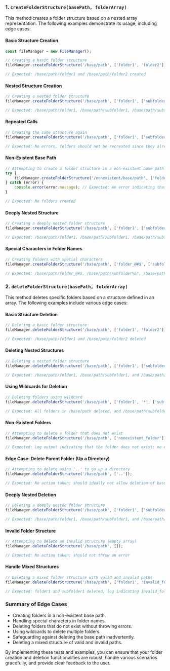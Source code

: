### 1. `createFolderStructure(basePath, folderArray)`

This method creates a folder structure based on a nested array representation. The following examples demonstrate its usage, including edge cases:

#### Basic Structure Creation

```javascript
const fileManager = new FileManager();

// Creating a basic folder structure
fileManager.createFolderStructure('/base/path', ['folder1', 'folder2']);

// Expected: /base/path/folder1 and /base/path/folder2 created
```

#### Nested Structure Creation

```javascript
// Creating a nested folder structure
fileManager.createFolderStructure('/base/path', ['folder1', ['subfolder1', 'subfolder2'], 'folder2']);

// Expected: /base/path/folder1, /base/path/subfolder1, /base/path/subfolder2, /base/path/folder2 created
```

#### Repeated Calls

```javascript
// Creating the same structure again
fileManager.createFolderStructure('/base/path', ['folder1', ['subfolder1', 'subfolder2'], 'folder2']);

// Expected: No errors, folders should not be recreated since they already exist
```

#### Non-Existent Base Path

```javascript
// Attempting to create a folder structure in a non-existent base path
try {
    fileManager.createFolderStructure('/nonexistent/base/path', ['folderA']);
} catch (error) {
    console.error(error.message); // Expected: An error indicating that the base path does not exist
}

// Expected: No folders created
```

#### Deeply Nested Structure

```javascript
// Creating a deeply nested folder structure
fileManager.createFolderStructure('/base/path', ['folder1', ['subfolder1', ['subsubfolder1', 'subsubfolder2']]]);

// Expected: /base/path/folder1, /base/path/subfolder1, /base/path/subfolder1/subsubfolder1, /base/path/subfolder1/subsubfolder2 created
```

#### Special Characters in Folder Names

```javascript
// Creating folders with special characters
fileManager.createFolderStructure('/base/path', ['folder_@#$', ['subfolder%&*', 'another_folder']]);

// Expected: /base/path/folder_@#$, /base/path/subfolder%&*, /base/path/another_folder created
```

### 2. `deleteFolderStructure(basePath, folderArray)`

This method deletes specific folders based on a structure defined in an array. The following examples include various edge cases:

#### Basic Structure Deletion

```javascript
// Deleting a basic folder structure
fileManager.deleteFolderStructure('/base/path', ['folder1', 'folder2']);

// Expected: /base/path/folder1 and /base/path/folder2 deleted
```

#### Deleting Nested Structures

```javascript
// Deleting a nested folder structure
fileManager.deleteFolderStructure('/base/path', ['folder1', ['subfolder1', 'subfolder2']]);

// Expected: /base/path/folder1, /base/path/subfolder1, and /base/path/subfolder2 deleted
```

#### Using Wildcards for Deletion

```javascript
// Deleting folders using wildcard
fileManager.deleteFolderStructure('/base/path', ['folder1', '*', ['subfolder1']]);

// Expected: All folders in /base/path deleted, and /base/path/subfolder1 deleted
```

#### Non-Existent Folders

```javascript
// Attempting to delete a folder that does not exist
fileManager.deleteFolderStructure('/base/path', ['nonexistent_folder']);

// Expected: Log output indicating that the folder does not exist; no errors thrown
```

#### Edge Case: Delete Parent Folder (Up a Directory)

```javascript
// Attempting to delete using '..' to go up a directory
fileManager.deleteFolderStructure('/base/path', ['..']);

// Expected: No action taken; should ideally not allow deletion of base path
```

#### Deeply Nested Deletion

```javascript
// Deleting a deeply nested folder structure
fileManager.deleteFolderStructure('/base/path', ['folder1', ['subfolder1', ['subsubfolder1']]]);

// Expected: /base/path/folder1, /base/path/subfolder1, and /base/path/subfolder1/subsubfolder1 deleted
```

#### Invalid Folder Structure

```javascript
// Attempting to delete an invalid structure (empty array)
fileManager.deleteFolderStructure('/base/path', []);

// Expected: No action taken; should not throw an error
```

#### Handle Mixed Structures

```javascript
// Deleting a mixed folder structure with valid and invalid paths
fileManager.deleteFolderStructure('/base/path', ['folder1', 'invalid_folder', '*', ['subfolder1']]);

// Expected: folder1 and subfolder1 deleted, log indicating invalid_folder was not found
```

### Summary of Edge Cases
- Creating folders in a non-existent base path.
- Handling special characters in folder names.
- Deleting folders that do not exist without throwing errors.
- Using wildcards to delete multiple folders.
- Safeguarding against deleting the base path inadvertently.
- Deleting a mixed structure of valid and invalid paths.

By implementing these tests and examples, you can ensure that your folder creation and deletion functionalities are robust, handle various scenarios gracefully, and provide clear feedback to the user.